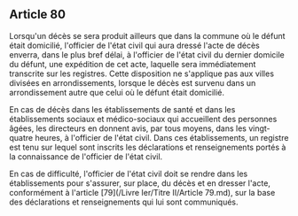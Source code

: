 Article 80
----
Lorsqu'un décès se sera produit ailleurs que dans la commune où le défunt était
domicilié, l'officier de l'état civil qui aura dressé l'acte de décès enverra,
dans le plus bref délai, à l'officier de l'état civil du dernier domicile du
défunt, une expédition de cet acte, laquelle sera immédiatement transcrite sur
les registres. Cette disposition ne s'applique pas aux villes divisées en
arrondissements, lorsque le décès est survenu dans un arrondissement autre que
celui où le défunt était domicilié.

En cas de décès dans les établissements de santé et dans les établissements
sociaux et médico-sociaux qui accueillent des personnes âgées, les directeurs en
donnent avis, par tous moyens, dans les vingt-quatre heures, à l'officier de
l'état civil. Dans ces établissements, un registre est tenu sur lequel sont
inscrits les déclarations et renseignements portés à la connaissance de
l'officier de l'état civil.

En cas de difficulté, l'officier de l'état civil doit se rendre dans les
établissements pour s'assurer, sur place, du décès et en dresser l'acte,
conformément à l'article [79](/Livre Ier/Titre II/Article 79.md), sur la base des déclarations et renseignements qui
lui sont communiqués.
